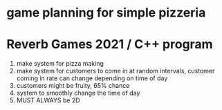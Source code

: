 # game planning for simple pizzeria
# **Reverb Games 2021** / C++ program


1. make system for pizza making
2. make system for customers to come in at random intervals, customer coming in rate can change depending on time of day
3. customers might be fruity, 65% chance
4. system to smoothly change the time of day
5. MUST ALWAYS be 2D

